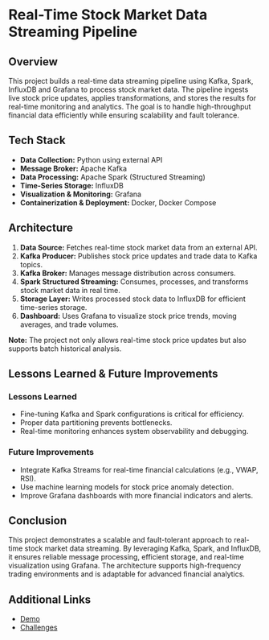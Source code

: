 # Real-Time Stock Market Data Streaming Pipeline

## Overview
This project builds a real-time data streaming pipeline using Kafka, Spark, InfluxDB and Grafana to process stock market data. The pipeline ingests live stock price updates, applies transformations, and stores the results for real-time monitoring and analytics. The goal is to handle high-throughput financial data efficiently while ensuring scalability and fault tolerance.

## Tech Stack
- **Data Collection:** Python using external API
- **Message Broker:** Apache Kafka
- **Data Processing:** Apache Spark (Structured Streaming)
- **Time-Series Storage:** InfluxDB
- **Visualization & Monitoring:** Grafana
- **Containerization & Deployment:** Docker, Docker Compose

## Architecture
1. **Data Source:** Fetches real-time stock market data from an external API.
2. **Kafka Producer:** Publishes stock price updates and trade data to Kafka topics.
3. **Kafka Broker:** Manages message distribution across consumers.
4. **Spark Structured Streaming:** Consumes, processes, and transforms stock market data in real time.
5. **Storage Layer:** Writes processed stock data to InfluxDB for efficient time-series storage.
6. **Dashboard:** Uses Grafana to visualize stock price trends, moving averages, and trade volumes.

**Note:** The project not only allows real-time stock price updates but also supports batch historical analysis.

## Lessons Learned & Future Improvements
### Lessons Learned
- Fine-tuning Kafka and Spark configurations is critical for efficiency.
- Proper data partitioning prevents bottlenecks.
- Real-time monitoring enhances system observability and debugging.

### Future Improvements
- Integrate Kafka Streams for real-time financial calculations (e.g., VWAP, RSI).
- Use machine learning models for stock price anomaly detection.
- Improve Grafana dashboards with more financial indicators and alerts.

## Conclusion
This project demonstrates a scalable and fault-tolerant approach to real-time stock market data streaming. By leveraging Kafka, Spark, and InfluxDB, it ensures reliable message processing, efficient storage, and real-time visualization using Grafana. The architecture supports high-frequency trading environments and is adaptable for advanced financial analytics.

## Additional Links
- [Demo](./DEMO.md)
- [Challenges](./CHALLENGES.md)